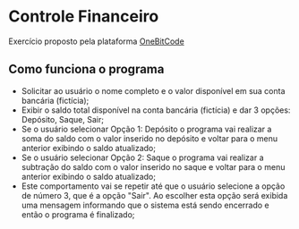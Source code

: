 # Controle Financeiro

Exercício proposto pela plataforma [OneBitCode](https://onebitcode.com/lp/)

## Como funciona o programa

- Solicitar ao usuário o nome completo e o valor disponível em sua conta bancária (fictícia);
- Exibir o saldo total disponível na conta bancária (fictícia) e dar 3 opções: Depósito, Saque, Sair;
- Se o usuário selecionar Opção 1: Depósito o programa vai realizar a soma do saldo com o valor inserido no depósito e voltar para o menu anterior exibindo o saldo atualizado;
- Se o usuário selecionar Opção 2: Saque o programa vai realizar a subtração do saldo com o valor inserido no saque e voltar para o menu anterior exibindo o saldo atualizado;
- Este comportamento vai se repetir até que o usuário selecione a opção de número 3, que é a opção "Sair". Ao escolher esta opção será exibida uma mensagem informando que o sistema está sendo encerrado e então o programa é finalizado;
